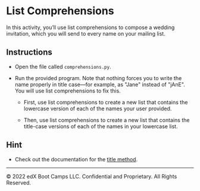 # List Comprehensions

In this activity, you’ll use list comprehensions to compose a wedding invitation, which you will send to every name on your mailing list.

## Instructions

* Open the file called `comprehensions.py`.

* Run the provided program. Note that nothing forces you to write the name properly in title case&mdash;for example, as "Jane" instead of "jAnE". You will use list comprehensions to fix this.

  * First, use list comprehensions to create a new list that contains the lowercase version of each of the names your user provided.

  * Then, use list comprehensions to create a new list that contains the title-case versions of each of the names in your lowercase list.

## Hint

* Check out the documentation for the [title method](https://docs.python.org/3/library/stdtypes.html#str.title).

- - -

© 2022 edX Boot Camps LLC. Confidential and Proprietary. All Rights Reserved.
